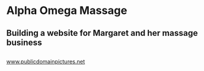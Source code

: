 # Alpha Omega Massage

## Building a website for Margaret and her massage business

##
www.publicdomainpictures.net
